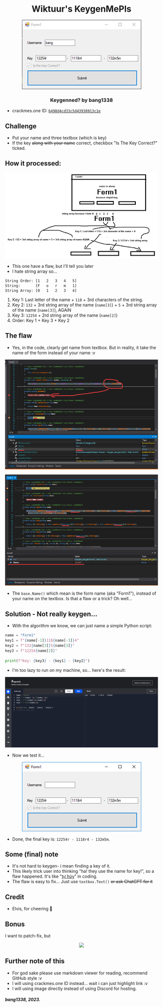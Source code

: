 <h1 align="center">
Wiktuur's KeygenMePls
</h1>

<p align="center"> 
  <kbd>
<img src="img/image1.png">
  </kbd>
</p>

<h3 align="center">
Keygenned? by bang1338
</h3>  

- crackmes.one ID: [`6498d4cd33c5d43938913c1e`](https://crackmes.one/crackme/6498d4cd33c5d43938913c1e)

## Challenge
- Put your name and three textbox (which is key)
- If the key ~~along with your name~~ correct, checkbox "Is The Key Correct?" ticked.

## How it processed:
<p align="center"> 
  <kbd>
<img src="img/image2.png">
  </kbd>
</p>  

- This one have a flaw, but I'll tell you later
- I hate string array so...
```
String Order: [1   2   3   4   5]
String:       [F   o   r   m   1]
String Array: [0   1   2   3   4]
```
1. Key 1: Last letter of the name + `118` + 3rd characters of the string.
2. Key 2: `132` + 3rd string array of the name (`name[3]`) + `5` + 3rd string array of the name (`name[3]`), AGAiN
3. Key 3: `12254` + 2rd string array of the name (`name[2]`)
4. Order: Key 1 + Key 3 + Key 2

## The flaw
- Yes, in the code, clearly get name from textbox. But in reality, it take the name of the form instead of your name :v

<p align="center"> 
  <kbd>
<img src="img/image3-1.png">
  </kbd>
</p> 

<p align="center"> 
  <kbd>
<img src="img/image3-2.png">
  </kbd>
</p> 

- The `base.Name()` which mean is the form name (aka "Form1"), instead of your name on the textbox. Is that a flaw or a trick? Oh well...

## Solution - Not really keygen...
- With the algorithm we know, we can just name a simple Python script:  
```py
name = "Form1"
key1 = f"{name[-1]}118{name[-3]}4"
key2 = f"132{name[3]}5{name[3]}"
key3 = f"12254{name[2]}"

print(f"Key: {key3} - {key1} - {key2}")
```
- I'm too lazy to run on my machine, so... here's the result:
<p align="center"> 
  <kbd>
<img src="img/image5.png">
  </kbd>
</p> 

- Now we test it...
<p align="center"> 
  <kbd>
<img src="img/image6.png">
  </kbd>
</p> 

- Done, the final key is: `12254r - 1118r4 - 132m5m`.

## Some (final) note
- It's not hard to keygen- i mean finding a key of it.
- This likely trick user into thinking "ha! they use the name for key!", so a flaw happened. It's like "[tự hủy](https://vi.glosbe.com/vi/en/t%E1%BB%B1%20hu%E1%BB%B7)" in coding.
- The flaw is easy to fix... Just use `textbox.Text()` ~~or ask ChatGPT for it~~

## Credit
- Elvis, for cheering :hugs:

## Bonus
I want to patch-fix, but

<p align="center"> 
  <kbd>
<img src="img/image-bonus.png">
  </kbd>
</p>  

## Further note of this
- For god sake please use markdown viewer for reading, recommend GitHub style :v
- I will using crackmes.one ID instead... wait i can just highlight link :v
- I will using image directly instead of using Discord for hosting.


##### bang1338, 2023.